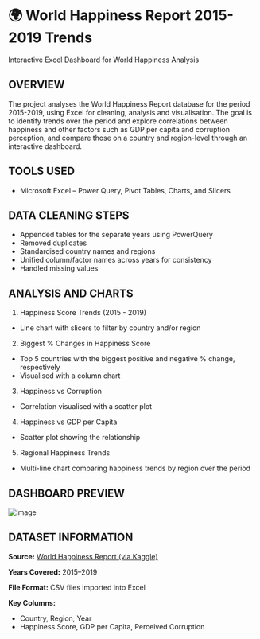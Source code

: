 # 🌍 World Happiness Report 2015-2019 Trends
Interactive Excel Dashboard for World Happiness Analysis


## OVERVIEW
The project analyses the World Happiness Report database for the period 2015-2019, using Excel for cleaning, analysis and visualisation.
The goal is to identify trends over the period and explore correlations between happiness and other factors such as GDP per capita and corruption perception, and compare those on 
a country and region-level through an interactive dashboard.


## TOOLS USED
- Microsoft Excel – Power Query, Pivot Tables, Charts, and Slicers


## DATA CLEANING STEPS
- Appended tables for the separate years using PowerQuery
- Removed duplicates
- Standardised country names and regions
- Unified column/factor names across years for consistency
- Handled missing values


## ANALYSIS AND CHARTS
1. Happiness Score Trends (2015 - 2019)
- Line chart with slicers to filter by country and/or region

2. Biggest % Changes in Happiness Score
- Top 5 countries with the biggest positive and negative % change, respectively
- Visualised with a column chart

3. Happiness vs Corruption
- Correlation visualised with a scatter plot

4. Happiness vs GDP per Capita
- Scatter plot showing the relationship

5. Regional Happiness Trends
- Multi-line chart comparing happiness trends by region over the period


## DASHBOARD PREVIEW
![image](https://github.com/user-attachments/assets/d550fb72-522d-47b5-8053-d5ec0c6ed291)

## DATASET INFORMATION

**Source:** [World Happiness Report (via Kaggle)](https://www.kaggle.com/datasets/unsdsn/world-happiness/data)

**Years Covered:** 2015–2019

**File Format:** CSV files imported into Excel

**Key Columns:** 
- Country, Region, Year
- Happiness Score, GDP per Capita, Perceived Corruption







